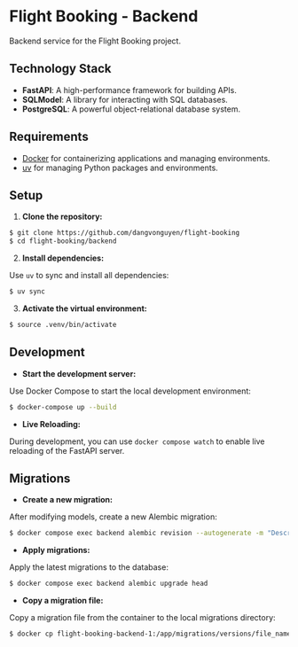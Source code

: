 # Flight Booking - Backend

Backend service for the Flight Booking project.

## Technology Stack

- **FastAPI**: A high-performance framework for building APIs.
- **SQLModel**: A library for interacting with SQL databases.
- **PostgreSQL**: A powerful object-relational database system.

## Requirements

- [Docker](https://www.docker.com/) for containerizing applications and managing environments.
- [uv](https://docs.astral.sh/uv/) for managing Python packages and environments.

## Setup

1. **Clone the repository:**

```bash
$ git clone https://github.com/dangvonguyen/flight-booking
$ cd flight-booking/backend
```

2. **Install dependencies:**

Use `uv` to sync and install all dependencies:

```bash
$ uv sync
```

3. **Activate the virtual environment:**

```bash
$ source .venv/bin/activate
```

## Development

- **Start the development server:**

Use Docker Compose to start the local development environment:

```bash
$ docker-compose up --build
```

- **Live Reloading:**

During development, you can use `docker compose watch` to enable live reloading of the FastAPI server.

## Migrations

- **Create a new migration:**

After modifying models, create a new Alembic migration:

```bash
$ docker compose exec backend alembic revision --autogenerate -m "Description of changes"
```

- **Apply migrations:**

Apply the latest migrations to the database:

```bash
$ docker compose exec backend alembic upgrade head
```

- **Copy a migration file:**

Copy a migration file from the container to the local migrations directory:

```bash
$ docker cp flight-booking-backend-1:/app/migrations/versions/file_name.py migrations/versions/